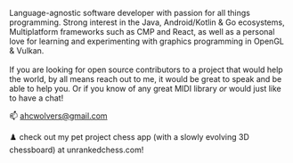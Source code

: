 Language-agnostic software developer with passion for all things programming. Strong interest in the Java, Android/Kotlin & Go ecosystems, Multiplatform frameworks such as CMP and React, as well as a personal love for learning and experimenting with graphics programming in OpenGL & Vulkan.
<br>
<br>
If you are looking for open source contributors to a project that would help the world, by all means reach out to me, it would be great to speak and be able to help you. 
Or if you know of any great MIDI library _or_ would just like to have a chat!

📫 ahcwolvers@gmail.com

♟️ check out my pet project chess app (with a slowly evolving 3D chessboard) at unrankedchess.com!

<!---
ronaldwolvers/ronaldwolvers is a ✨ special ✨ repository because its `README.md` (this file) appears on your GitHub profile.
You can click the Preview link to take a look at your changes.
--->
